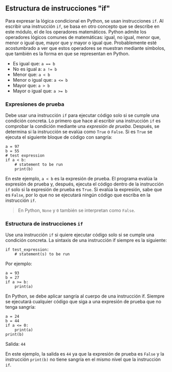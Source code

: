 ## Estructura de instrucciones "if"

Para expresar la lógica condicional en Python, se usan instrucciones ```if```. Al escribir una instrucción ```if```, se basa en otro concepto que se describe en este módulo, el de los operadores matemáticos. Python admite los operadores lógicos comunes de matemáticas: igual, no igual, menor que, menor o igual que, mayor que y mayor o igual que. Probablemente esté acostumbrado a ver que estos operadores se muestran mediante símbolos, que también es la forma en que se representan en Python.

* Es igual que: ```a == b```
* No es igual a: ```a != b```
* Menor que: ```a < b```
* Menor o igual que: ```a <= b```
* Mayor que: ```a > b```
* Mayor o igual que: ```a >= b```

### Expresiones de prueba

Debe usar una instrucción ```if``` para ejecutar código solo si se cumple una condición concreta. Lo primero que hace al escribir una instrucción ```if``` es comprobar la condición mediante una _expresión de prueba_. Después, se determina si la instrucción se evalúa como ```True``` o ```False```. Si es ```True``` se ejecuta el siguiente bloque de código con sangría:

```
a = 97
b = 55
# test expression
if a < b:
    # statement to be run
    print(b)
```

En este ejemplo, ```a < b``` es la expresión de prueba. El programa evalúa la expresión de prueba y, después, ejecuta el código dentro de la instrucción ```if``` solo si la expresión de prueba es ```True```. Si evalúa la expresión, sabe que es ```False```, por lo que no se ejecutará ningún código que escriba en la instrucción ```if```.

> En Python, ```None``` y ```0``` también se interpretan como ```False```.

### Estructura de instrucciones ```if```

Use una instrucción ```if``` si quiere ejecutar código solo si se cumple una condición concreta. La sintaxis de una instrucción if siempre es la siguiente:

```
if test_expression:
    # statement(s) to be run
```

Por ejemplo:

```
a = 93
b = 27
if a >= b:
    print(a)
```

En Python, se debe aplicar sangría al cuerpo de una instrucción if. Siempre se ejecutará cualquier código que siga a una expresión de prueba que no tenga sangría:

```
a = 24
b = 44
if a <= 0:
    print(a)
print(b)
```

Salida: ```44```

En este ejemplo, la salida es ```44``` ya que la expresión de prueba es ```False``` y la instrucción ```print(b)``` no tiene sangría en el mismo nivel que la instrucción ```if```.
